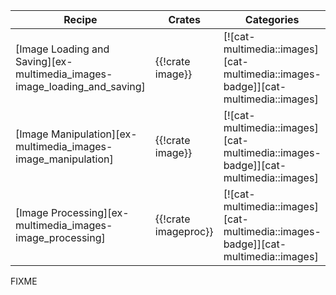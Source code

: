 | Recipe | Crates | Categories |
|--------|--------|------------|
| [Image Loading and Saving][ex-multimedia_images-image_loading_and_saving] | {{!crate image}} | [![cat-multimedia::images][cat-multimedia::images-badge]][cat-multimedia::images] |
| [Image Manipulation][ex-multimedia_images-image_manipulation] | {{!crate image}} | [![cat-multimedia::images][cat-multimedia::images-badge]][cat-multimedia::images] |
| [Image Processing][ex-multimedia_images-image_processing] | {{!crate imageproc}} | [![cat-multimedia::images][cat-multimedia::images-badge]][cat-multimedia::images] |

<div class="hidden">
FIXME
</div>
